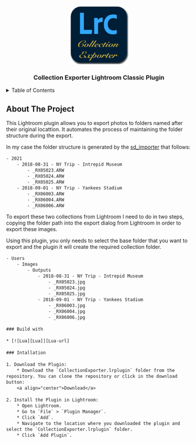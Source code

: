 <br>
<div >
<div align="center">
  <a href="https://github.com/apoloa/collectionexporter.lrplugin">
    <img src="images/icon.png" alt="Logo" width="160" height="160">
  </a>

  <h3 align="center">Collection Exporter Lightroom Classic Plugin</h3>
</div>

<details>
  <summary>Table of Contents</summary>
  <ol>
    <li>
      <a href="#about-the-project">About The Project</a>
      <ul>
        <li><a href="#build-with">Build With</a></li>
      </ul>
    </li>
  </ol>
</details>


## About The Project

This Lightroom plugin allows you to export photos to folders named after their original locattion. It automates the process of maintaining the folder structure during the export. 

In my case the folder structure is generated by the [sd_importer](https://github.com/apoloa/sd_importer) that follows:
```
- 2021
    - 2018-08-31 - NY Trip - Intrepid Museum
        - _RX05023.ARW
        - _RX05024.ARW
        - _RX05025.ARW
    - 2018-09-01 - NY Trip - Yankees Stadium
        - _RX06003.ARW
        - _RX06004.ARW
        - _RX06006.ARW
```

To export these two collections from Lightroom I need to do in two steps, copying the folder path into the export dialog from Lightroom in order to export these images. 

Using this plugin, you only needs to select the base folder that you want to export and the plugin it will create the required collection folder. 
```
- Users
    - Images
        - Outputs  
            - 2018-08-31 - NY Trip - Intrepid Museum
                - _RX05023.jpg
                - _RX05024.jpg
                - _RX05025.jpg
            - 2018-09-01 - NY Trip - Yankees Stadium
                - _RX06003.jpg
                - _RX06004.jpg
                - _RX06006.jpg

### Build with

* [![Lua][Lua]][Lua-url]

### Intallation

1. Download the Plugin:
    * Download the `CollectionExporter.lrplugin` folder from the repository. You can clone the repository or click in the download button:
    <a align="center">Download</a>

2. Install the Plugin in Lightroom:
    * Open Lightroom.
    * Go to `File` > `Plugin Manager`.
    * Click `Add`.
    * Navigate to the location where you downloaded the plugin and select the `CollectionExporter.lrplugin` folder.
    * Click `Add Plugin`.